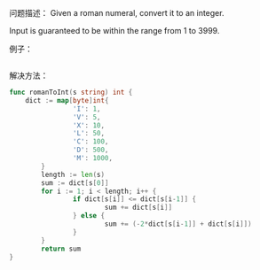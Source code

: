 问题描述：
Given a roman numeral, convert it to an integer.

Input is guaranteed to be within the range from 1 to 3999.

例子：
```
```
解决方法：
```go
func romanToInt(s string) int {
    dict := map[byte]int{
                'I': 1,
                'V': 5,
                'X': 10,
                'L': 50,
                'C': 100,
                'D': 500,
                'M': 1000,
        }
        length := len(s)
        sum := dict[s[0]]
        for i := 1; i < length; i++ {
                if dict[s[i]] <= dict[s[i-1]] {
                        sum += dict[s[i]]
                } else {
                        sum += (-2*dict[s[i-1]] + dict[s[i]])
                }
        }
        return sum
}
```
